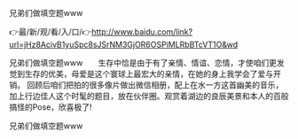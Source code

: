 兄弟们做填空题www

👉最/新/观/看/入/口/👉http://www.baidu.com/link?url=jHz8AcivB1yuSpc8sJSrNM3GjOR6OSPiMLRbBTcVT1O&wd

兄弟们做填空题www　　生存中恰是由于有了亲情、情谊、恋情，才使咱们更发觉到生存的优美，母爱是这个寰球上最宏大的亲情，在她的身上我学会了爱与开销。
回顾后咱们把拍的很多像片做出微信相册，配上在水一方这首幽美的音乐，加上行边佳人这个时髦的题目，放在伙伴圈。观赏着湖边的良辰美景和本人的百般搞怪的Pose，欣喜极了!


兄弟们做填空题www
